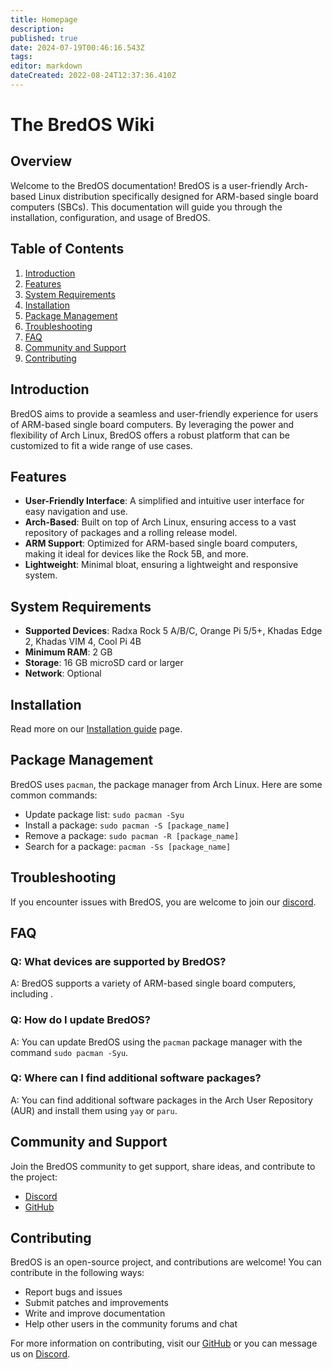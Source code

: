 ```yaml
---
title: Homepage
description: 
published: true
date: 2024-07-19T00:46:16.543Z
tags: 
editor: markdown
dateCreated: 2022-08-24T12:37:36.410Z
---
```


# The BredOS Wiki

## Overview
Welcome to the BredOS documentation! BredOS is a user-friendly Arch-based Linux distribution specifically designed for ARM-based single board computers (SBCs). This documentation will guide you through the installation, configuration, and usage of BredOS.

## Table of Contents
1. [Introduction](#introduction)
2. [Features](#features)
3. [System Requirements](#system-requirements)
4. [Installation](/installation)
6. [Package Management](#package-management)
7. [Troubleshooting](#troubleshooting)
8. [FAQ](#faq)
9. [Community and Support](#community-and-support)
10. [Contributing](#contributing)

## Introduction
BredOS aims to provide a seamless and user-friendly experience for users of ARM-based single board computers. By leveraging the power and flexibility of Arch Linux, BredOS offers a robust platform that can be customized to fit a wide range of use cases.

## Features
- **User-Friendly Interface**: A simplified and intuitive user interface for easy navigation and use.
- **Arch-Based**: Built on top of Arch Linux, ensuring access to a vast repository of packages and a rolling release model.
- **ARM Support**: Optimized for ARM-based single board computers, making it ideal for devices like the Rock 5B, and more.
- **Lightweight**: Minimal bloat, ensuring a lightweight and responsive system.

## System Requirements
- **Supported Devices**: Radxa Rock 5 A/B/C, Orange Pi 5/5+, Khadas Edge 2, Khadas VIM 4, Cool Pi 4B
- **Minimum RAM**: 2 GB
- **Storage**: 16 GB microSD card or larger
- **Network**: Optional

## Installation
Read more on our [Installation guide](/installation) page.


## Package Management
BredOS uses `pacman`, the package manager from Arch Linux. Here are some common commands:
- Update package list: `sudo pacman -Syu`
- Install a package: `sudo pacman -S [package_name]`
- Remove a package: `sudo pacman -R [package_name]`
- Search for a package: `pacman -Ss [package_name]`

## Troubleshooting
If you encounter issues with BredOS, you are welcome to join our [discord](https://discord.gg/jwhxuyKXaa).

## FAQ
### Q: What devices are supported by BredOS?
A: BredOS supports a variety of ARM-based single board computers, including .

### Q: How do I update BredOS?
A: You can update BredOS using the `pacman` package manager with the command `sudo pacman -Syu`.

### Q: Where can I find additional software packages?
A: You can find additional software packages in the Arch User Repository (AUR) and install them using `yay` or `paru`.

## Community and Support
Join the BredOS community to get support, share ideas, and contribute to the project:
- [Discord](https://discord.gg/jwhxuyKXaa)
- [GitHub](http://github.com/BredOS)

## Contributing
BredOS is an open-source project, and contributions are welcome! You can contribute in the following ways:
- Report bugs and issues
- Submit patches and improvements
- Write and improve documentation
- Help other users in the community forums and chat

For more information on contributing, visit our [GitHub](http://github.com/BredOS) or you can message us on [Discord](https://discord.gg/jwhxuyKXaa).
